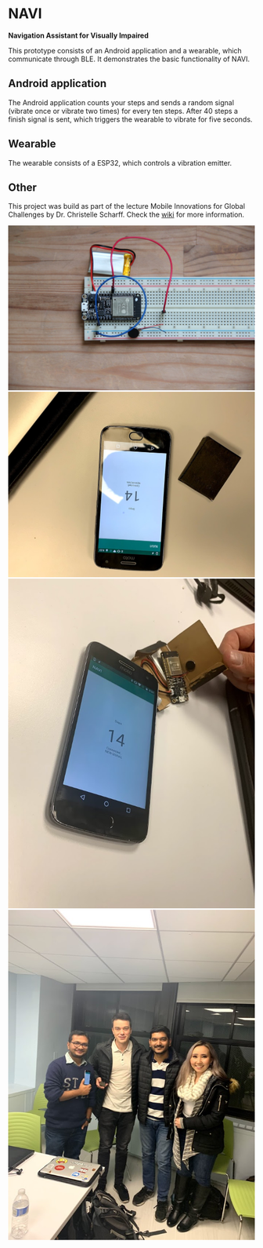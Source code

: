 # NAVI

**Navigation Assistant for Visually Impaired**

This prototype consists of an Android application and a wearable, which communicate through BLE. It demonstrates the basic functionality of NAVI. 

## Android application

The Android application counts your steps and sends a random signal (vibrate once or vibrate two times) for every ten steps. After 40 steps a finish signal is sent, which triggers the wearable to vibrate for five seconds.

## Wearable

The wearable consists of a ESP32, which controls a vibration emitter. 

## Other

This project was build as part of the lecture Mobile Innovations for Global Challenges by Dr. Christelle Scharff. Check the [wiki](https://github.com/AkshayMehta78/NAVI/wiki) for more information.


![alt text](https://github.com/raj19196/NAVI/blob/master/image4.jpg)
![alt text](https://github.com/raj19196/NAVI/blob/master/image/IMG_0219.jpg)
![alt text](https://github.com/raj19196/NAVI/blob/master/image/IMG_0224.jpg)
![alt text](https://github.com/raj19196/NAVI/blob/master/image/IMG_0235.jpg)
